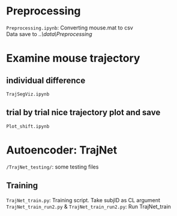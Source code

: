 # Preprocessing
`Preprocessing.ipynb`: Converting mouse.mat to csv  
Data save to *..\data\Preprocessing*

# Examine mouse trajectory 
## individual difference
`TrajSegViz.ipynb`

## trial by trial nice trajectory plot and save
`Plot_shift.ipynb`

# Autoencoder: TrajNet
``/TrajNet_testing/``: some testing files

## Training
`TrajNet_train.py`: Training script. Take subjID as CL argument 
`TrajNet_train_run2.py` & `TrajNet_train_run2.py`: Run TrajNet_train